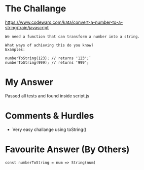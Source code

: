 # The Challange

https://www.codewars.com/kata/convert-a-number-to-a-string/train/javascript

```
We need a function that can transform a number into a string.

What ways of achieving this do you know?
Examples:

numberToString(123); // returns '123';`   
numberToString(999); // returns '999';
```

# My Answer

Passed all tests and found inside script.js

# Comments & Hurdles

* Very easy challange using toString()

# Favourite Answer (By Others)
```
const numberToString = num => String(num)
```